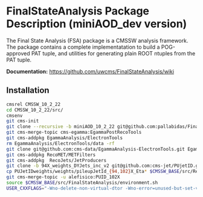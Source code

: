 FinalStateAnalysis Package Description (miniAOD_dev version)
============================================================

The Final State Analysis (FSA) package is a CMSSW analysis framework.  
The package contains a complete implementatation to build a POG-approved 
PAT tuple, and utilities for generating plain ROOT ntuples from the PAT tuple.

**Documentation:** https://github.com/uwcms/FinalStateAnalysis/wiki


Installation
------------

```bash
cmsrel CMSSW_10_2_22
cd CMSSW_10_2_22/src/
cmsenv
git cms-init
git clone --recursive -b miniAOD_10_2_22 git@github.com:pallabidas/FinalStateAnalysis.git
git cms-merge-topic cms-egamma:EgammaPostRecoTools
git cms-addpkg EgammaAnalysis/ElectronTools
rm EgammaAnalysis/ElectronTools/data -rf
git clone git@github.com:cms-data/EgammaAnalysis-ElectronTools.git EgammaAnalysis/ElectronTools/data
git cms-addpkg RecoMET/METFilters
git cms-addpkg  RecoJets/JetProducers
git clone -b 94X_weights_DYJets_inc_v2 git@github.com:cms-jet/PUjetID.git PUJetIDweights/
cp PUJetIDweights/weights/pileupJetId_{94,102}X_Eta* $CMSSW_BASE/src/RecoJets/JetProducers/data/
git cms-merge-topic -u alefisico:PUID_102X
source $CMSSW_BASE/src/FinalStateAnalysis/environment.sh
USER_CXXFLAGS="-Wno-delete-non-virtual-dtor -Wno-error=unused-but-set-variable -Wno-error=unused-variable -Wno-error=unused-function -Wno-error=sign-compare -Wno-error=reorder -Wno-error=delete-non-virtual-dtor -fpermissive -std=c++17" scram b -j 12

```
